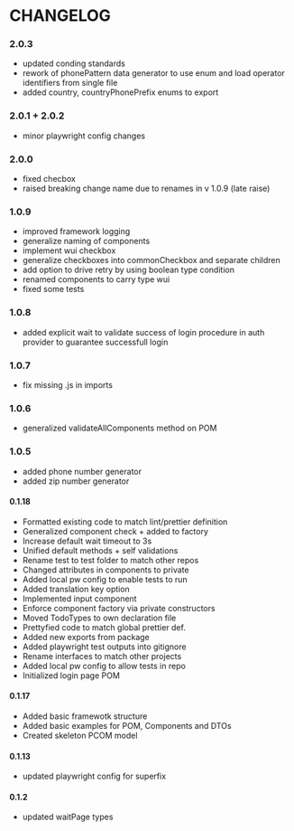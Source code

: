 # CHANGELOG

### 2.0.3

- updated conding standards
- rework of phonePattern data generator to use enum and load operator identifiers from single file
- added country, countryPhonePrefix enums to export

### 2.0.1 + 2.0.2

- minor playwright config changes

### 2.0.0

- fixed checbox
- raised breaking change name due to renames in v 1.0.9 (late raise)

### 1.0.9

- improved framework logging
- generalize naming of components
- implement wui checkbox
- generalize checkboxes into commonCheckbox and separate children
- add option to drive retry by using boolean type condition
- renamed components to carry type wui
- fixed some tests

### 1.0.8

- added explicit wait to validate success of login procedure in auth provider to guarantee successfull login

### 1.0.7

- fix missing .js in imports

### 1.0.6

- generalized validateAllComponents method on POM

### 1.0.5

- added phone number generator 
- added zip number generator

#### 0.1.18

* Formatted existing code to match lint/prettier definition
* Generalized component check + added to factory
* Increase default wait timeout to 3s
* Unified default methods + self validations
* Rename test to test folder to match other repos
* Changed attributes in components to private
* Added local pw config to enable tests to run
* Added translation key option
* Implemented input component
* Enforce component factory via private constructors
* Moved TodoTypes to own declaration file
* Prettyfied code to match global prettier def.
* Added new exports from package
* Added playwright test outputs into gitignore
* Rename interfaces to match other projects
* Added local pw config to allow tests in repo
* Initialized login page POM

#### 0.1.17

* Added basic framewotk structure
* Added basic examples for POM, Components and DTOs
* Created skeleton PCOM model

#### 0.1.13

* updated playwright config for superfix

#### 0.1.2

* updated waitPage types